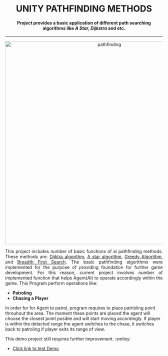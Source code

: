<h1 align="center" color="D5FF00">  UNITY PATHFINDING METHODS </h1>
 <h4 align="center">Project provides a basic application of different path searching algorithms  like <em>A Star, Dijkstra</em> and etc.</h3>
 

--------------------------------------------------------------------------------

<p  align="center"><img src="https://i.imgur.com/fno5k64.gif" alt ="pathfinding" width="650"> </p>

<p align = "justify"> This project includes number of basic functions of ai pathfinding methods. These methods are: <a href="https://en.wikipedia.org/wiki/Dijkstra%27s_algorithm">Dijktra algorithm</a>, <a href="https://en.wikipedia.org/wiki/A*_search_algorithm"> A star algorithm</a>, <a href="https://en.wikipedia.org/wiki/Greedy_algorithm"> Greedy Algorithm</a>, and <a href="https://en.wikipedia.org/wiki/Breadth-first_search">Breadth First Search</a>. The basic pathfinding algorithms were implemented for the purpose of providing foundation for further game development. For this reason, current project involves number of implemented function that helps Agent(AI) to operate accordingly within the game. This Program perform operations like:</p>
  
<ul>
<li><strong>Patroling</strong> </li>
<li><strong>Chasing a Player</strong></li>
</ul>	

<p>In order for for Agent to patrol, program requires to place patrloling point throuhout the area. The moment these points are placed the agent will choose the closest point posible and will start moving accordingly. If player is within the detected range the agent switches to the chase, it switches back to patroling if player exits its range of view.</p>
<p>
This demo project still requires further improvement. :smiley:
<ul>
 <li><a href="https://mcnugets.github.io/unity-pathfinding-methods/" alt="link"> Click link to test Demo</a></li>
 </ul>
</p>
  


